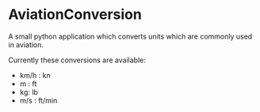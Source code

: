 # AviationConversion
A small python application which converts units which are commonly used in aviation.

Currently these conversions are available:
* km/h : kn
* m : ft
* kg: lb
* m/s : ft/min
